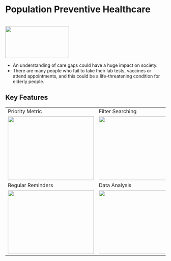 # Population Preventive Healthcare
<br>
<img src="https://www.cureatr.com/hubfs/Bridging%20Care%20Gaps%20With%20Clinical%20Pharmacists.jpeg" width="200" height="100">

- An understanding of care gaps could have a huge impact on society.
- There are many people who fail to take their lab tests, vaccines or attend appointments, and this could be a life-threatening condition for elderly people.

## Key Features

<table>
  <tr>
    <td>Priority Metric</td>
     <td>Filter Searching</td>
     <td>Medic Prompts</td>
  </tr>
  <tr>
    <td><img src="https://encrypted-tbn0.gstatic.com/images?q=tbn:ANd9GcSQJjTKtSFypbulMtb3D66Q4L6HEwDmGpKUtg&usqp=CAU" width=270 height=200></td>
    <td><img src="https://img.freepik.com/free-vector/chatbot-artificial-intelligence-abstract-concept-illustration_335657-3723.jpg?w=2000" width=270 height=200></td>
    <td><img src="https://content.presentermedia.com/files/clipart/00001000/1813/searching_stick_figure_800_wht.jpg" width=270 height=200></td>
  </tr> 
  <tr>
    <td>Regular Reminders </td>
     <td>Data Analysis</td>
  </tr>
   <tr>
    <td><img src="https://media.istockphoto.com/id/1173500687/vector/red-alarm-clock-isolated-on-blue-background.jpg?s=612x612&w=0&k=20&c=Ttc6l3lBmrtOmwfTPruG6jmMGj5Y2dPV8OPsQjjYw0E=" width=270 height=200></td>
    <td><img src="https://beyondtheory.co.uk/storage/images/other/2016/08/Beyond-Theory-Data-Analysis-Landing-Page-graphic.png" width=270 height=200></td>
  </tr>
 </table>
